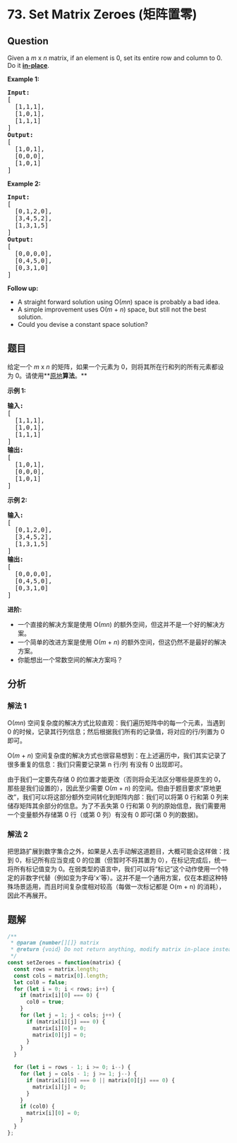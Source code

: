 # 73. Set Matrix Zeroes (矩阵置零)

## Question

Given a _m_ x _n_ matrix, if an element is 0, set its entire row and column to 0. Do it [**in-place**](https://en.wikipedia.org/wiki/In-place_algorithm).

**Example 1:**

<pre><strong>Input:</strong> 
[
&nbsp; [1,1,1],
&nbsp; [1,0,1],
&nbsp; [1,1,1]
]
<strong>Output:</strong> 
[
&nbsp; [1,0,1],
&nbsp; [0,0,0],
&nbsp; [1,0,1]
]
</pre>

**Example 2:**

<pre><strong>Input:</strong> 
[
&nbsp; [0,1,2,0],
&nbsp; [3,4,5,2],
&nbsp; [1,3,1,5]
]
<strong>Output:</strong> 
[
&nbsp; [0,0,0,0],
&nbsp; [0,4,5,0],
&nbsp; [0,3,1,0]
]
</pre>

**Follow up:**

-   A straight forward solution using O(_mn_) space is probably a bad idea.
-   A simple improvement uses O(_m_ + _n_) space, but still not the best solution.
-   Could you devise a constant space solution?

## 题目

给定一个 _m_ x _n_ 的矩阵，如果一个元素为 0，则将其所在行和列的所有元素都设为 0。请使用**[原地](http://baike.baidu.com/item/%E5%8E%9F%E5%9C%B0%E7%AE%97%E6%B3%95)**算法**。**

**示例 1:**

<pre><strong>输入:</strong> 
[
&nbsp; [1,1,1],
&nbsp; [1,0,1],
&nbsp; [1,1,1]
]
<strong>输出:</strong> 
[
&nbsp; [1,0,1],
&nbsp; [0,0,0],
&nbsp; [1,0,1]
]
</pre>

**示例 2:**

<pre><strong>输入:</strong> 
[
&nbsp; [0,1,2,0],
&nbsp; [3,4,5,2],
&nbsp; [1,3,1,5]
]
<strong>输出:</strong> 
[
&nbsp; [0,0,0,0],
&nbsp; [0,4,5,0],
&nbsp; [0,3,1,0]
]</pre>

**进阶:**

-   一个直接的解决方案是使用 O(_mn_) 的额外空间，但这并不是一个好的解决方案。
-   一个简单的改进方案是使用 O(_m_ + _n_) 的额外空间，但这仍然不是最好的解决方案。
-   你能想出一个常数空间的解决方案吗？

## 分析

### 解法 1

O(_mn_) 空间复杂度的解决方式比较直观：我们遍历矩阵中的每一个元素，当遇到 0 的时候，记录其行列信息；然后根据我们所有的记录值，将对应的行/列置为 0 即可。

O(_m_ + _n_) 空间复杂度的解决方式也很容易想到：在上述遍历中，我们其实记录了很多重复的信息：我们只需要记录第 n 行/列 有没有 0 出现即可。

由于我们一定要先存储 0 的位置才能更改（否则将会无法区分哪些是原生的 0，那些是我们设置的），因此至少需要 O(_m_ + _n_) 的空间。但由于题目要求“原地更改”，我们可以将这部分额外空间转化到矩阵内部：我们可以将第 0 行和第 0 列来储存矩阵其余部分的信息。为了不丢失第 0 行和第 0 列的原始信息，我们需要用一个变量额外存储第 0 行（或第 0 列）有没有 0 即可(第 0 列的数据)。

### 解法 2

把思路扩展到数字集合之外，如果是人去手动解这道题目，大概可能会这样做：找到 0，标记所有应当变成 0 的位置（但暂时不将其置为 0），在标记完成后，统一将所有标记值变为 0。在弱类型的语言中，我们可以将“标记”这个动作使用一个特定的非数字代替（例如变为字母'x'等）。这并不是一个通用方案，仅在本题这种特殊场景适用，而且时间复杂度相对较高（每做一次标记都是 O(m + n) 的消耗），因此不再展开。

## 题解

```javascript
/**
 * @param {number[][]} matrix
 * @return {void} Do not return anything, modify matrix in-place instead.
 */
const setZeroes = function(matrix) {
  const rows = matrix.length;
  const cols = matrix[0].length;
  let col0 = false;
  for (let i = 0; i < rows; i++) {
    if (matrix[i][0] === 0) {
      col0 = true;
    }
    for (let j = 1; j < cols; j++) {
      if (matrix[i][j] === 0) {
        matrix[i][0] = 0;
        matrix[0][j] = 0;
      }
    }
  }

  for (let i = rows - 1; i >= 0; i--) {
    for (let j = cols - 1; j >= 1; j--) {
      if (matrix[i][0] === 0 || matrix[0][j] === 0) {
        matrix[i][j] = 0;
      }
    }
    if (col0) {
      matrix[i][0] = 0;
    }
  }
};
```
